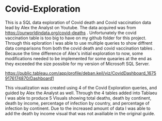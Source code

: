 # Covid-Exploration

This is a SQL data exploration of Covid death and Covid vaccination data lead by Alex the Analyst on Youtube.
The data acquired was from https://ourworldindata.org/covid-deaths .
Unfortunately the covid vaccination table is too big to have on my github folder for this project.
Through this eploration I was able to use multiple queries to show diffrent data comparisons from both the covid death and covid vaccination tables .
Because the time difference of Alex's initial exploration to now, some modifications needed to be implemented for some quearies at the end as they exceeded the size possible for my version of Microsoft SQL Server.


https://public.tableau.com/app/profile/deban.keil/viz/CovidDashboard_16759176174870/Dashboard1

This visualization was created using 4 of the Covid Exploration queries, and guided by Alex the Analyst as well. Through the 4 tables added into Tablaeu I was able to produce 5 Visuals showing total deaths, death by continent, death by income, percentage of infection by country, and percentage of infection by continent. Due to the increased amount of data I was able to add the death by income visual that was not availiable in the original guide.
